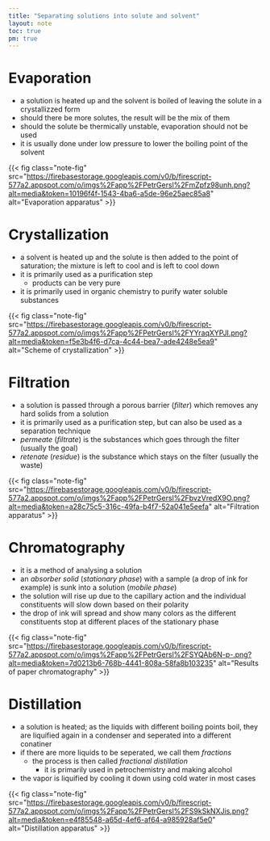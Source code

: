 ```yaml
---
title: "Separating solutions into solute and solvent"
layout: note
toc: true
pm: true
---
```

# Evaporation
- a solution is heated up and the solvent is boiled of leaving the solute in a crystallizzed form
- should there be more solutes, the result will be the mix of them
- should the solute be thermically unstable, evaporation should not be used
- it is usually done under low pressure to lower the boiling point of the solvent

{{< fig class="note-fig" src="https://firebasestorage.googleapis.com/v0/b/firescript-577a2.appspot.com/o/imgs%2Fapp%2FPetrGersl%2FmZpfz98unh.png?alt=media&token=10196f4f-1543-4ba6-a5de-96e25aec85a8" alt="Evaporation apparatus" >}}

# Crystallization
- a solvent is heated up and the solute is then added to the point of saturation; the mixture is left to cool and is left to cool down
- it is primarily used as a purification step
    - products can be very pure
- it is primarily used in organic chemistry to purify water soluble substances

{{< fig class="note-fig" src="https://firebasestorage.googleapis.com/v0/b/firescript-577a2.appspot.com/o/imgs%2Fapp%2FPetrGersl%2FYYraqXYPJI.png?alt=media&token=f5e3b4f6-d7ca-4c44-bea7-ade4248e5ea9" alt="Scheme of crystallization" >}}

# Filtration
- a solution is passed through a porous barrier (_filter_) which removes any hard solids from a solution
- it is primarily used as a purification step, but can also be used as a separation technique
- _permeate_ (_filtrate_) is the substances which goes through the filter (usually the goal)
- _retenate_ (_residue_) is the substance which stays on the filter (usually the waste)

{{< fig class="note-fig" src="https://firebasestorage.googleapis.com/v0/b/firescript-577a2.appspot.com/o/imgs%2Fapp%2FPetrGersl%2FbvzVredX9O.png?alt=media&token=a28c75c5-316c-49fa-b4f7-52a041e5eefa" alt="Filtration apparatus" >}}

# Chromatography
- it is a method of analysing a solution
- an _absorber solid_ (_stationary phase_) with a sample (a drop of ink for example) is sunk into a solution (_mobile phase_)
- the solution will rise up due to the capillary action and the individual constituents will slow down based on their polarity
- the drop of ink will spread and show many colors as the different constituents stop at different places of the stationary phase

{{< fig class="note-fig" src="https://firebasestorage.googleapis.com/v0/b/firescript-577a2.appspot.com/o/imgs%2Fapp%2FPetrGersl%2FSYQAb6N-p-.png?alt=media&token=7d0213b6-768b-4441-808a-58fa8b103235" alt="Results of paper chromatography" >}}

# Distillation
- a solution is heated; as the liquids with different boiling points boil, they are liquified again in a condenser and seperated into a different conatiner
- if there are more liquids to be seperated, we call them _fractions_
    - the process is then called _fractional distillation_
        - it is primarily used in petrochemistry and making alcohol
- the vapor is liquified by cooling it down using cold water in most cases

{{< fig class="note-fig" src="https://firebasestorage.googleapis.com/v0/b/firescript-577a2.appspot.com/o/imgs%2Fapp%2FPetrGersl%2FS9kSkNXJis.png?alt=media&token=e4f85548-a65d-4ef6-af64-a985928af5e0" alt="Distillation apparatus" >}}